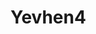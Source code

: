 # Yevhen4

<player username="Yevhen4" role="Адмін" warp="right" :descriptions="['Засновник сервера', 'Стрімер']" />

